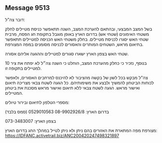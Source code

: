 ## Message 9513

דובר צה"ל:

בשל המצב המבצעי, ובהתאם להערכת המצב, השנה תתאפשר כניסת מטיילים לחלק משטחי האימונים (שטחי אש) בדרום הארץ באופן מוגבל בתקופת חג הפסח, מרבית שטחי האש יסגרו לכניסת מטיילים.
בחלק משטחי האש הכניסה למטיילים תתאפשר בתיאום מראש, השטחים המותרים והאסורים לכניסה מסומנים במפה המצורפת.

שטחי האש בצפון הארץ ישארו סגורים למטיילים וההגעה אליהם אסורה.

בנוסף, נזכיר כי כחלק מהערכת המצב, הוחלט כי השנה צה״ל לא יפתח את ציר 10 למטיילים בתקופה זו.

צה"ל מבקש בכל לשון של בקשה מהציבור לא להיכנס למרחבים האסורים, ולאפשר לכוחות הביטחון להמשיך ולבצע את משימותיהם.
כל הגעה לשטח צבאי מצריכה תיאום ואישור מראש. הגעה לשטח צבאי ללא תיאום ואישור מראש מסכנת את ביטחון המטיילים.

מספרי הטלפון לתיאום ובירור טיולים: 

בדרום הארץ:
 08-9902926/8
0529010563 (סמס בלבד)

בצפון הארץ: 
073-3483007

מצורפת מפה המתארת את האזורים בהם ניתן ולא ניתן לטייל במהלך החג בדרום הארץ:
https://IDFANC.activetrail.biz/ANC200420247498321897

